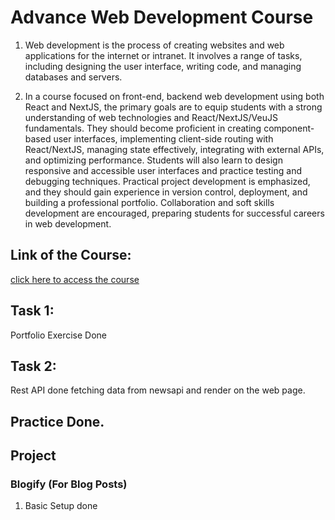 # Advance Web Development Course

1. Web development is the process of creating websites and web applications for the internet or intranet. It involves a range of tasks, including designing the user interface, writing code, and managing databases and servers.

2. In a course focused on front-end, backend web development using both React
   and NextJS, the primary goals are to equip students with a strong understanding
   of web technologies and React/NextJS/VeuJS fundamentals. They should
   become proficient in creating component-based user interfaces, implementing
   client-side routing with React/NextJS, managing state effectively, integrating
   with external APIs, and optimizing performance. Students will also learn to
   design responsive and accessible user interfaces and practice testing and
   debugging techniques. Practical project development is emphasized, and they
   should gain experience in version control, deployment, and building a
   professional portfolio. Collaboration and soft skills development are
   encouraged, preparing students for successful careers in web development.

## Link of the Course:

[click here to access the course](https://coursecs.wordpress.com/courses/advance-web-development/)

## Task 1:

Portfolio Exercise Done

## Task 2:

Rest API done fetching data from newsapi and render on the web page.

## Practice Done.

## Project

### Blogify (For Blog Posts)

1. Basic Setup done
